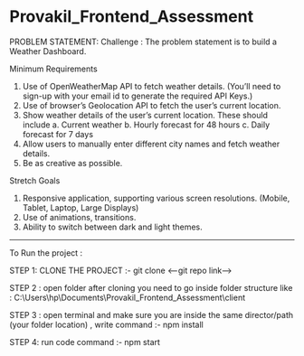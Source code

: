 # Provakil_Frontend_Assessment

PROBLEM STATEMENT:
Challenge : The problem statement is to build a Weather Dashboard.

 Minimum Requirements
 1. Use of OpenWeatherMap API to fetch weather details. (You’ll need to sign-up with
 your email id to generate the required API Keys.)
 2. Use of browser’s Geolocation API to fetch the user’s current location.
 3. Show weather details of the user’s current location. These should include
   a. Current weather
   b. Hourly forecast for 48 hours
   c. Daily forecast for 7 days
 4. Allow users to manually enter different city names and fetch weather details.
 5. Be as creative as possible.
    
Stretch Goals
 1. Responsive application, supporting various screen resolutions. (Mobile, Tablet, Laptop,
 Large Displays)
 2. Use of animations, transitions.
 3. Ability to switch between dark and light themes.
 
-------------------------------------------------------------------------------------------------------------------------------
To Run the project : 

STEP 1: 
CLONE THE PROJECT :-
git clone <--git repo link-->

STEP 2 :
open folder after cloning
you need to go inside folder structure like :
C:\Users\hp\Documents\Provakil_Frontend_Assessment\client

STEP 3 : 
open terminal and make sure you are inside the same director/path (your folder location) , 
write command :- npm install

STEP 4:
run code 
command :- npm start
